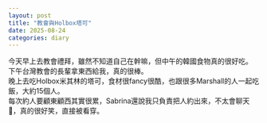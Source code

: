 ```yaml
---
layout: post
title: "教會與Holbox塔可"
date: 2025-08-24
categories: diary
---
```

今天早上去教會禮拜，雖然不知道自己在幹嘛，但中午的韓國食物真的很好吃。  
下午台灣教會的長輩拿東西給我，真的很棒。  
晚上去吃Holbox米其林的塔可，食材很fancy很酷，也跟很多Marshall的人一起吃飯，大約15個人。  
每次約人要顧東顧西其實很累，Sabrina還說我只負責把人約出來，不太會聊天🤣，真的很好笑，直接被看穿。
